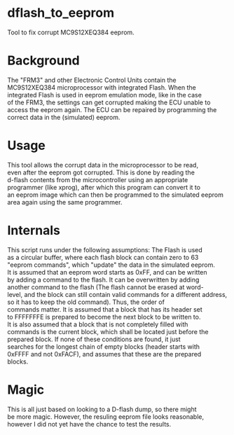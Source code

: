 # dflash_to_eeprom
Tool to fix corrupt MC9S12XEQ384 eeprom.

# Background
The "FRM3" and other Electronic Control Units contain the             
MC9S12XEQ384 microprocessor with integrated Flash. When the           
integrated Flash is used in eeprom emulation mode, like in the case   
of the FRM3, the settings can get corrupted making the ECU unable to  
access the eeprom again. The ECU can be repaired by programming the   
correct data in the (simulated) eeprom.                               
            
# Usage
This tool allows the corrupt data in the microprocessor to be read,   
even after the eeprom got corrupted. This is done by reading the      
d-flash contents from the microcontroller using an appropriate        
programmer (like xprog), after which this program can convert it to   
an eeprom image which can then be programmed to the simulated eeprom  
area again using the same programmer.                                 

# Internals
This script runs under the following assumptions: The Flash is used   
as a circular buffer, where each flash block can contain zero to 63   
"eeprom commands", which "update" the data in the simulated  eeprom.  
It is assumed that an eeprom word starts as 0xFF, and can be written  
by adding a command to the flash. It can be overwritten by adding     
another command to the flash (The flash cannot be erased at word-     
level, and the block can still contain valid commands for a different 
address, so it has to keep the old command). Thus, the order of       
commands matter. It is assumed that a block that has its header set   
to FFFFFFFE is  prepared to become the next block to be written to.   
It is also assumed that a block that is not completely filled with    
commands is the current block, which shall be located just before the 
prepared block. If none of these conditions are found, it just        
searches for the longest chain of empty blocks (header starts with    
0xFFFF and not 0xFACF), and assumes that these are the prepared       
blocks.                                                               

# Magic
This is all just based on looking to a D-flash dump, so there might   
be more magic. However, the resuling eeprom file looks reasonable,    
however I did not yet have the chance to test the results.            
